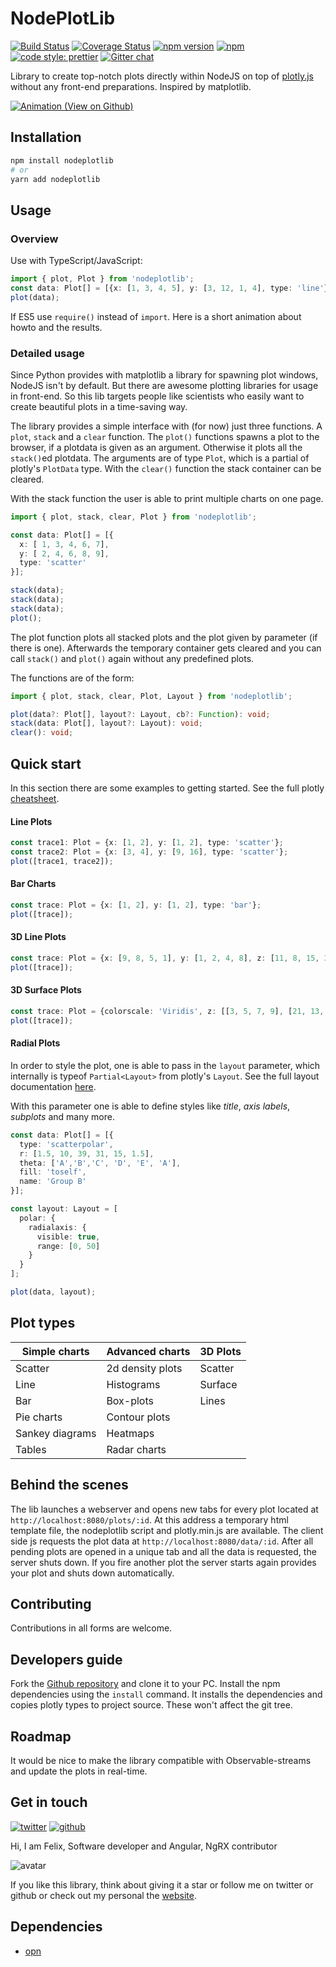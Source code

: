 # NodePlotLib

[![Build Status](https://travis-ci.org/ngfelixl/nodeplotlib.svg?branch=master)](https://travis-ci.org/ngfelixl/nodeplotlib)
[![Coverage Status](https://coveralls.io/repos/github/ngfelixl/nodeplotlib/badge.svg?branch=master)](https://coveralls.io/github/ngfelixl/nodeplotlib?branch=master)
[![npm version](https://badge.fury.io/js/nodeplotlib.svg)](https://badge.fury.io/js/nodeplotlib)
[![npm](https://img.shields.io/npm/dt/nodeplotlib.svg)](https://npmjs.com/package/nodeplotlib)
[![code style: prettier](https://img.shields.io/badge/code_style-prettier-ff69b4.svg?style=flat-square)](https://github.com/prettier/prettier)
[![Gitter chat](https://badges.gitter.im/gitterHQ/gitter.png)](https://gitter.im/nodeplotlib/)

Library to create top-notch plots directly within NodeJS on top of [plotly.js](https://plot.ly/javascript/)
without any front-end preparations. Inspired by matplotlib.

[![Animation (View on Github)](https://github.com/ngfelixl/nodeplotlib/blob/master/img/animation.gif)](https://github.com/ngfelixl/nodeplotlib/blob/master/img/animation.gif)

## Installation

```sh
npm install nodeplotlib
# or
yarn add nodeplotlib
```

## Usage

### Overview

Use with TypeScript/JavaScript:

```typescript
import { plot, Plot } from 'nodeplotlib';
const data: Plot[] = [{x: [1, 3, 4, 5], y: [3, 12, 1, 4], type: 'line'}];
plot(data);
```

If ES5 use `require()` instead of `import`. Here is a short animation about howto and the results.

### Detailed usage

Since Python provides with matplotlib a library for spawning plot windows, NodeJS isn't by default.
But there are awesome plotting libraries for usage in front-end. So this lib targets people like
scientists who easily want to create beautiful plots in a time-saving way.

The library provides a simple interface with (for now) just three functions. A `plot`, `stack` and a
`clear` function. The `plot()` functions spawns a plot to the browser, if a plotdata is given as an
argument. Otherwise it plots all the `stack()`ed plotdata. The arguments are of type `Plot`, which is a
partial of plotly's `PlotData` type. With the `clear()` function the stack container can be cleared.

With the stack function the user is able to print multiple charts on one page.

```typescript
import { plot, stack, clear, Plot } from 'nodeplotlib';

const data: Plot[] = [{
  x: [ 1, 3, 4, 6, 7],
  y: [ 2, 4, 6, 8, 9],
  type: 'scatter'
}];

stack(data);
stack(data);
stack(data);
plot();
```

The plot function plots all stacked plots and the plot given by parameter (if there is one).
Afterwards the temporary container gets cleared and you can call `stack()` and `plot()` again
without any predefined plots.

The functions are of the form:

```typescript
import { plot, stack, clear, Plot, Layout } from 'nodeplotlib';

plot(data?: Plot[], layout?: Layout, cb?: Function): void;
stack(data: Plot[], layout?: Layout): void;
clear(): void;
```

## Quick start

In this section there are some examples to getting started. See the full plotly
[cheatsheet](https://images.plot.ly/plotly-documentation/images/plotly_js_cheat_sheet.pdf?_ga=2.2676214.711017137.1550402185-1513144731.1549064935).

#### Line Plots

```typescript
const trace1: Plot = {x: [1, 2], y: [1, 2], type: 'scatter'};
const trace2: Plot = {x: [3, 4], y: [9, 16], type: 'scatter'};
plot([trace1, trace2]);
```

#### Bar Charts

```typescript
const trace: Plot = {x: [1, 2], y: [1, 2], type: 'bar'};
plot([trace]);
```

#### 3D Line Plots

```typescript
const trace: Plot = {x: [9, 8, 5, 1], y: [1, 2, 4, 8], z: [11, 8, 15, 3], type: 'scatter3d'};
plot([trace]);
```

#### 3D Surface Plots

```typescript
const trace: Plot = {colorscale: 'Viridis', z: [[3, 5, 7, 9], [21, 13, 8, 5]]};
plot([trace]);
```

#### Radial Plots

In order to style the plot, one is able to pass in the `layout` parameter, which internally
is typeof `Partial<Layout>` from plotly's `Layout`. See the full layout documentation
[here](https://plot.ly/javascript/#layout-options).

With this parameter one is able to define styles like *title*, *axis labels*,
*subplots* and many more.

```typescript
const data: Plot[] = [{
  type: 'scatterpolar',
  r: [1.5, 10, 39, 31, 15, 1.5],
  theta: ['A','B','C', 'D', 'E', 'A'],
  fill: 'toself',
  name: 'Group B'
}];

const layout: Layout = [
  polar: {
    radialaxis: {
      visible: true,
      range: [0, 50]
    }
  }
];

plot(data, layout);
```

## Plot types

| Simple charts              | Advanced charts             | 3D Plots           |
| -------------------------- | --------------------------- | ------------------ |
| Scatter                    | 2d density plots            | Scatter            |
| Line                       | Histograms                  | Surface            |
| Bar                        | Box-plots                   | Lines              |
| Pie charts                 | Contour plots               |                    |
| Sankey diagrams            | Heatmaps                    |                    |
| Tables                     | Radar charts                |                    |

## Behind the scenes

The lib launches a webserver and opens new tabs for every plot located at
`http://localhost:8080/plots/:id`. At this address a temporary html template
file, the nodeplotlib script and plotly.min.js are available. The client side
js requests the plot data at `http://localhost:8080/data/:id`. After all
pending plots are opened in a unique tab and all the data is requested, the
server shuts down. If you fire another plot the server starts again provides
your plot and shuts down automatically.

## Contributing

Contributions in all forms are welcome.

## Developers guide

Fork the [Github repository](https://github.com/ngfelixl/nodeplotlib) and clone
it to your PC. Install the npm dependencies using the `install` command. It installs
the dependencies and copies plotly types to project source. These won't affect
the git tree.

## Roadmap

It would be nice to make the library compatible with Observable-streams and update
the plots in real-time.

## Get in touch

[![twitter](https://img.shields.io/badge/twitter-%40ngfelixl-blue.svg?logo=twitter)](https://twitter.com/intent/follow?screen_name=ngfelixl)
[![github](https://img.shields.io/badge/github-%40ngfelixl-blue.svg?logo=github)](https://github.com/ngfelixl)

Hi, I am Felix,
Software developer and Angular, NgRX contributor

![avatar](https://avatars2.githubusercontent.com/u/24190530?s=200&v=4)

If you like this library, think about giving it a star or follow me on twitter or github or check out my personal
the [website](https://felixlemke.com).

## Dependencies

- [opn](https://www.npmjs.com/package/opn)